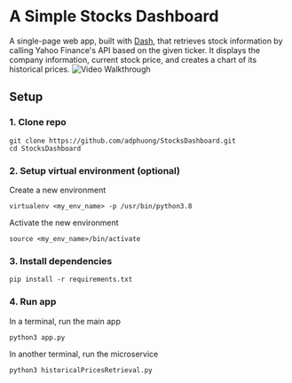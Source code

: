 # A Simple Stocks Dashboard
A single-page web app, built with <a href="https://dash.plotly.com/introduction">Dash</a>, that retrieves stock information by calling Yahoo Finance's
API based on the given ticker. It displays the company information, current stock price, and creates a chart of its historical prices.
<img src='walkthrough.gif' title='Video Walkthrough' width='' alt='Video Walkthrough' />
## Setup
### 1. Clone repo
```
git clone https://github.com/adphuong/StocksDashboard.git  
cd StocksDashboard
```

### 2. Setup virtual environment (optional)  
  Create a new environment  
  ```
  virtualenv <my_env_name> -p /usr/bin/python3.8
  ```

  Activate the new environment  
  ```
  source <my_env_name>/bin/activate
  ```
  
### 3. Install dependencies
```
pip install -r requirements.txt
```

### 4. Run app
In a terminal, run the main app
```
python3 app.py
```
In another terminal, run the microservice
```
python3 historicalPricesRetrieval.py
```
